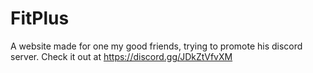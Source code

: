 # FitPlus
A website made for one my good friends, trying to promote his discord server.
Check it out at https://discord.gg/JDkZtVfvXM
